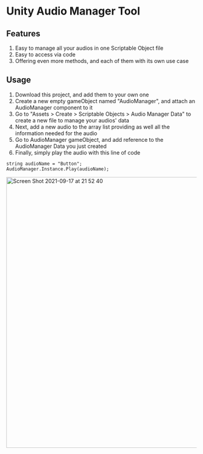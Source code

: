 # Unity Audio Manager Tool

## Features
1. Easy to manage all your audios in one Scriptable Object file
2. Easy to access via code
3. Offering even more methods, and each of them with its own use case

## Usage
1. Download this project, and add them to your own one
1. Create a new empty gameObject named "AudioManager", and attach an AudioManager component to it
2. Go to "Assets > Create > Scriptable Objects > Audio Manager Data" to create a new file to manage your audios' data
3. Next, add a new audio to the array list providing as well all the information needed for the audio
4. Go to AudioManager gameObject, and add reference to the AudioManager Data you just created
5. Finally, simply play the audio with this line of code

```
string audioName = "Button";
AudioManager.Instance.Play(audioName);
```

<img width="715" alt="Screen Shot 2021-09-17 at 21 52 40" src="https://user-images.githubusercontent.com/64248203/133852409-7ce01954-ecdc-47f2-9689-fe296abd4c63.png">
